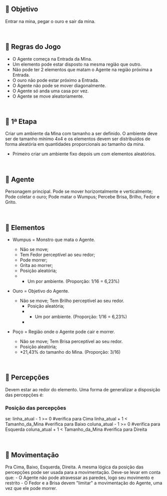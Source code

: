 ## 🔰 Objetivo
Entrar na mina, pegar o ouro e sair da mina.

 <br>

## 🔰 Regras do Jogo
- O Agente começa na Entrada da Mina.
- Um elemento pode estar disposto na mesma região que outro.
- Não pode ter 2 elementos que matam o Agente na região próxima a Entrada.
- O ouro não pode estar próximo a Entrada.
- O Agente não pode se mover diagonalmente.
- O Agente só anda uma casa por vez.
- O Agente se move aleatoriamente.
 
 <br>

## 🔰 1ª Etapa
Criar um ambiente da Mina com tamanho a ser definido. O ambiente deve ser de tamanho mínimo 4x4 e os elementos devem ser distribuídos de forma aleatória em quantidades proporcionais ao tamanho da mina.

* Primeiro criar um ambiente fixo depois um com elementos aleatórios.

<br>

## 🔰 Agente
Personagem principal.
	Pode se mover horizontalmente e verticalmente;
	Pode coletar o ouro;
	Pode matar o Wumpus;
	Percebe Brisa, Brilho, Fedor e Grito.

<br>

## 🔰 Elementos
- Wumpus = Monstro que mata o Agente.
  - Não se move;
  - Tem Fedor perceptível ao seu redor;
  - Pode morrer;
  - Grita ao morrer;
  - Posição aleatória;
  - * Um por ambiente. (Proporção: 1/16 = 6,23%)

- Ouro = Objetivo do Agente.
  - Não se move; Tem Brilho perceptível ao seu redor.
	- Posição aleatória;
	- * Um por ambiente. (Proporção: 1/16 = 6,23%)
	- 
- Poço = Região onde o Agente pode cair e morrer.
  - Não se move; Tem Brisa perceptível ao seu redor.
  - Posição aleatória;
  - *21,43% do tamanho do Mina. (Proporção: 3/16)

<br>

## 🔰 Percepções
Devem estar ao redor do elemento. Uma forma de generalizar a disposição das percepções é:

### Posição das percepções
se:
linha_atual - 1 >= 0 			#verifica para Cima 
linha_atual + 1 < Tamanho_da_Mina	#verifica para Baixo 
coluna_atual - 1 >= 0			#verifica para Esquerda 
coluna_atual + 1 < Tamanho_da_Mina	#verifica para Direita

<br>

## 🔰 Movimentação
Pra Cima, Baixo, Esquerda, Direita. A mesma lógica da posição das percepções pode ser usada para a movimentação.
Deve-se levar em conta que:
	- O Agente não pode atravessar as paredes, logo seu movimento e restrito
	- O Fedor e a Brisa devem "limitar" a movimentação do Agente, uma vez que ele pode morrer.
